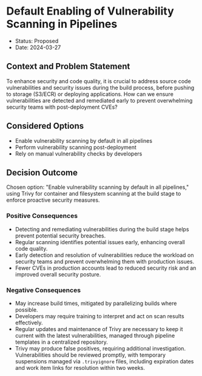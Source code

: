 # Default Enabling of Vulnerability Scanning in Pipelines

* Status: Proposed
* Date: 2024-03-27

## Context and Problem Statement

To enhance security and code quality, it is crucial to address source code vulnerabilities and security issues during the build process, before pushing to storage (S3/ECR) or deploying applications. How can we ensure vulnerabilities are detected and remediated early to prevent overwhelming security teams with post-deployment CVEs?

## Considered Options

* Enable vulnerability scanning by default in all pipelines
* Perform vulnerability scanning post-deployment
* Rely on manual vulnerability checks by developers

## Decision Outcome

Chosen option: "Enable vulnerability scanning by default in all pipelines," using Trivy for container and filesystem scanning at the build stage to enforce proactive security measures.

### Positive Consequences

* Detecting and remediating vulnerabilities during the build stage helps prevent potential security breaches.
* Regular scanning identifies potential issues early, enhancing overall code quality.
* Early detection and resolution of vulnerabilities reduce the workload on security teams and prevent overwhelming them with production issues.
* Fewer CVEs in production accounts lead to reduced security risk and an improved overall security posture.

### Negative Consequences

* May increase build times, mitigated by parallelizing builds where possible.
* Developers may require training to interpret and act on scan results effectively.
* Regular updates and maintenance of Trivy are necessary to keep it current with the latest vulnerabilities, managed through pipeline templates in a centralized repository.
* Trivy may produce false positives, requiring additional investigation. Vulnerabilities should be reviewed promptly, with temporary suspensions managed via `.trivyignore` files, including expiration dates and work item links for resolution within two weeks.
